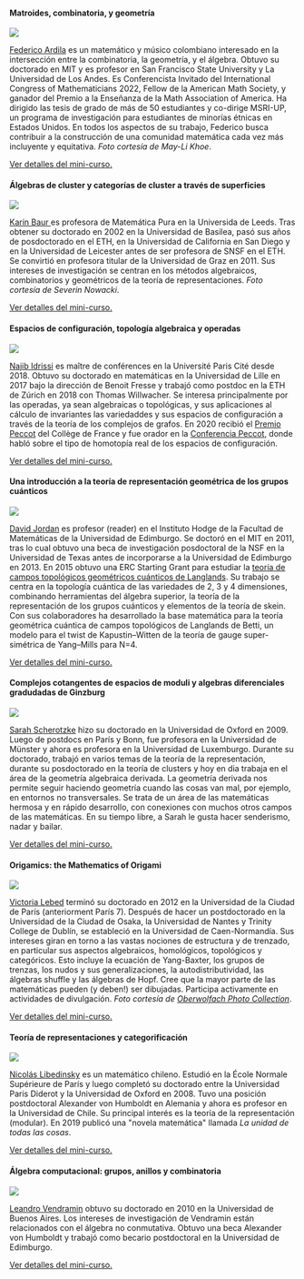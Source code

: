 <h4>Matroides, combinatoria, y geometría</h4>
<div class="speaker">
    <div class="photo">
        <a href="ardila.html"><img src="images/ardila_photo.png"/></a>
    </div>
    <div class="bio">    
        <p>
            <a href="http://math.sfsu.edu/federico/">Federico Ardila</a>  es un matemático y músico colombiano interesado en la intersección entre la combinatoria, la geometría, y el álgebra. Obtuvo su doctorado en MIT y es profesor en San Francisco State University y La Universidad de Los Andes. Es Conferencista Invitado del International Congress of Mathematicians 2022, Fellow de la American Math Society, y ganador del Premio a la Enseñanza de la Math Association of America. Ha dirigido las tesis de grado de más de 50 estudiantes y co-dirige MSRI-UP, un programa de investigación para estudiantes de minorías étnicas en Estados Unidos. En todos los aspectos de su trabajo, Federico busca contribuir a la construcción de una comunidad matemática cada vez más incluyente y equitativa. <em>Foto cortesía de May-Li Khoe</em>.
            </p>   
        <p>  
            <a href="ardila.html">Ver detalles del mini-curso.</a>
        </p>   
    </div>
</div>

<h4>Álgebras de cluster y categorías de cluster a través de superficies</h4>
<div class="speaker">
    <div class="photo">
        <a href="baur.html"><img src="images/baur_photo.png"/></a>
    </div>
    <div class="bio">    
        <p>
            <a href="http://www1.maths.leeds.ac.uk/~pmtkb/">Karin Baur </a> es profesora de Matemática Pura en la Universida de Leeds. Tras obtener su doctorado en 2002 en la Universidad de Basilea, pasó sus años de posdoctorado en el ETH, en la Universidad de California en San Diego y en la Universidad de Leicester antes de ser profesora de SNSF en el ETH. Se convirtió en profesora titular de la Universidad de Graz en 2011. Sus intereses de investigación se centran en los métodos algebraicos, combinatorios y geométricos de la teoría de representaciones. <em>Foto cortesía de Severin Nowacki</em>.
        </p>   
        <p>  
            <a href="baur.html">Ver detalles del mini-curso.</a>
        </p>   
    </div>
</div>

<h4>Espacios de configuración, topología algebraica y operadas</h4>
<div class="speaker">
    <div class="photo">
        <a href="idrissi.html"><img src="images/idrissi_photo.webp"/></a>
    </div>
    <div class="bio">    
        <p>
            <a href="https://idrissi.eu/">Najib Idrissi</a> es maître de conférences en la Université Paris Cité desde 2018. Obtuvo su doctorado en matemáticas en la Universidad de Lille en 2017 bajo la dirección de Benoit Fresse y trabajó como postdoc en la ETH de Zúrich en 2018 con Thomas Willwacher. Se interesa principalmente por las operadas, ya sean algebraicas o topológicas, y sus aplicaciones al cálculo de invariantes las variedaddes y sus espacios de configuración a través de la teoría de los complejos de grafos. En 2020 recibió el <a href="https://www.college-de-france.fr/site/cours-peccot/guestlecturer-2020-03-04-11h00.htm">Premio Peccot</a> del Collège de France y fue orador en la <a href="https://idrissi.eu/research/peccot">Conferencia Peccot</a>, donde habló sobre el tipo de homotopía real de los espacios de configuración.
        </p>   
        <p>  
            <a href="idrissi.html">Ver detalles del mini-curso.</a>
        </p>   
    </div>
</div>

<h4>Una introducción a la teoría de representación geométrica de los grupos cuánticos</h4>
<div class="speaker">
    <div class="photo">
        <a href="jordan.html"><img src="images/jordan_photo.jpeg"/></a>
    </div>
    <div class="bio">    
        <p>
            <a href="https://www.maths.ed.ac.uk/~djordan/">David Jordan</a> es profesor (reader) en el Instituto Hodge de la Facultad de Matemáticas de la Universidad de Edimburgo. Se doctoró en el MIT en 2011, tras lo cual obtuvo una beca de investigación posdoctoral de la NSF en la Universidad de Texas antes de incorporarse a la Universidad de Edimburgo en 2013. En 2015 obtuvo una ERC Starting Grant para estudiar la <a href="https://cordis.europa.eu/project/id/637618">teoría de campos topológicos geométricos cuánticos de Langlands</a>.  Su trabajo se centra en la topología cuántica de las variedades de 2, 3 y 4 dimensiones, combinando herramientas del álgebra superior, la teoría de la representación de los grupos cuánticos y elementos de la teoría de skein.  Con sus colaboradores ha desarrollado la base matemática para la teoría geométrica cuántica de campos topológicos de Langlands de Betti, un modelo para el twist de Kapustin–Witten de la teoría de gauge super-simétrica de Yang–Mills para N=4.
            </p>   
        <p>  
            <a href="jordan.html">Ver detalles del mini-curso.</a>
        </p>   
    </div>
</div>

<h4>Complejos cotangentes de espacios de moduli y algebras diferenciales gradudadas de Ginzburg</h4>
<div class="speaker">
    <div class="photo">
        <a href="scherotzke.html"><img src="images/placeholder.png"/></a>
    </div>
    <div class="bio">    
        <p>
            <a href="https://wwwde.uni.lu/research/fstm/dmath/people/sarah_scherotzke">Sarah Scherotzke</a>
            hizo su doctorado en la Universidad de Oxford en 2009. Luego de postdocs en París y Bonn, fue profesora en la Universidad de Münster y ahora es profesora en la Universidad de Luxemburgo. Durante su doctorado, trabajó en varios temas de la teoría de la representación, durante su posdoctorado en la teoría de clusters y hoy en dia trabaja en el área de la geometría algebraica derivada. La geometría derivada nos permite seguir haciendo geometría cuando las cosas van mal, por ejemplo, en entornos no transversales. Se trata de un área de las matemáticas hermosa y en rápido desarrollo, con conexiones con muchos otros campos de las matemáticas. En su tiempo libre, a Sarah le gusta hacer senderismo, nadar y bailar.             
            </p>   
        <p>  
            <a href="scherotzke.html">Ver detalles del mini-curso.</a>
        </p>   
    </div>
</div>

<h4>Origamics: the Mathematics of Origami</h4>
<div class="speaker">
    <div class="photo">
        <a href="lebed.html"><img src="images/lebed_photo.png"/></a>
    </div>
    <div class="bio">    
        <p>
            <a href="https://www.maths.tcd.ie/~lebed/">Victoria Lebed</a> terminó su doctorado en 2012 en la Universidad de la Ciudad de París (anteriorment París 7). Después de hacer un postdoctorado en la Universidad de la Ciudad de Osaka, la Universidad de Nantes y Trinity College de Dublín, se estableció en la Universidad de Caen-Normandía. Sus intereses giran en torno a las vastas nociones de estructura y de trenzado, en particular sus aspectos algebraicos, homológicos, topológicos y categóricos. Esto incluye la ecuación de Yang-Baxter, los grupos de trenzas, los nudos y sus generalizaciones, la autodistributividad, las álgebras shuffle y las álgebras de Hopf. Cree que la mayor parte de las matemáticas pueden (y deben!) ser dibujadas. Participa activamente en actividades de divulgación. <em>Foto cortesía de <a href="https://opc.mfo.de/detail?photo_id=23653">Oberwolfach Photo Collection</a></em>.
        </p>   
        <p>  
            <a href="lebed.html">Ver detalles del mini-curso.</a>
        </p>   
    </div>
</div>

<h4>Teoría de representaciones y categorificación</h4>
<div class="speaker">
    <div class="photo">
        <a href="libedinsky.html"><img src="images/libedinsky_photo.png"/></a>
    </div>
    <div class="bio">    
        <p>
            <a href="https://nicolaslibedinsky.cl/about-me/">Nicolás Libedinsky</a> es un matemático chileno. Estudió en la École Normale Supérieure de París y luego completó su doctorado entre la Universidad Paris Diderot y la Universidad de Oxford en 2008. Tuvo una posición postdoctoral Alexander von Humboldt en Alemania y ahora es profesor en la Universidad de Chile. Su principal interés es la teoría de la representación (modular). En 2019 publicó una "novela matemática" llamada <em>La unidad de todas las cosas</em>. 
        </p>   
        <p>  
            <a href="libedinsky.html">Ver detalles del mini-curso.</a>
        </p>   
    </div>
</div>

<h4>Álgebra computacional: grupos, anillos y combinatoria</h4>
<div class="speaker">
    <div class="photo">
        <a href="vendramin.html"><img src="images/vendramin_photo.png"/></a>
    </div>
    <div class="bio">    
        <p>
            <a href="https://vendramin.github.io/">Leandro Vendramin</a> obtuvo su doctorado en 2010 en la Universidad de Buenos Aires. Los intereses de investigación de Vendramin están relacionados con el álgebra no conmutativa. Obtuvo una beca Alexander von Humboldt y trabajó como becario postdoctoral en la Universidad de Edimburgo.
        </p>   
        <p>  
            <a href="vendramin.html">Ver detalles del mini-curso.</a>
        </p>   
    </div>
</div>






